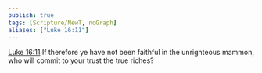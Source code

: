 ```yaml
---
publish: true
tags: [Scripture/NewT, noGraph]
aliases: ["Luke 16:11"]
---
```

[Luke 16:11](https://churchofjesuschrist.org/study/scriptures/nt/luke/16?lang=eng&id=p11#p11) If therefore ye have not been faithful in the unrighteous mammon, who will commit to your trust the true riches?
